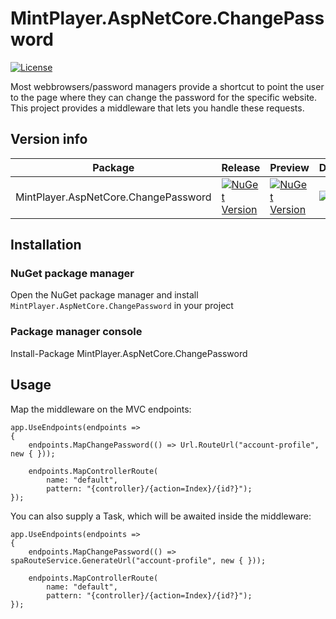 # MintPlayer.AspNetCore.ChangePassword

[![License](https://img.shields.io/badge/License-Apache%202.0-green.svg)](https://opensource.org/licenses/Apache-2.0)

Most webbrowsers/password managers provide a shortcut to point the user to the page where they can change the password for the specific website.
This project provides a middleware that lets you handle these requests.

## Version info
| Package                              | Release                                                                                                                                                                     | Preview                                                                                                                                                                        | Downloads |
|--------------------------------------|-----------------------------------------------------------------------------------------------------------------------------------------------------------------------------|--------------------------------------------------------------------------------------------------------------------------------------------------------------------------------|-----------|
| MintPlayer.AspNetCore.ChangePassword | [![NuGet Version](https://img.shields.io/nuget/v/MintPlayer.AspNetCore.ChangePassword.svg?style=flat)](https://www.nuget.org/packages/MintPlayer.AspNetCore.ChangePassword) | [![NuGet Version](https://img.shields.io/nuget/vpre/MintPlayer.AspNetCore.ChangePassword.svg?style=flat)](https://www.nuget.org/packages/MintPlayer.AspNetCore.ChangePassword) | [![NuGet](https://img.shields.io/nuget/dt/MintPlayer.AspNetCore.ChangePassword.svg?style=flat)](https://www.nuget.org/packages/MintPlayer.AspNetCore.ChangePassword) |

## Installation
### NuGet package manager
Open the NuGet package manager and install `MintPlayer.AspNetCore.ChangePassword` in your project
### Package manager console
Install-Package MintPlayer.AspNetCore.ChangePassword

## Usage

Map the middleware on the MVC endpoints:

	app.UseEndpoints(endpoints =>
	{
		endpoints.MapChangePassword(() => Url.RouteUrl("account-profile", new { }));

		endpoints.MapControllerRoute(
			name: "default",
			pattern: "{controller}/{action=Index}/{id?}");
	});

You can also supply a Task, which will be awaited inside the middleware:

	app.UseEndpoints(endpoints =>
	{
		endpoints.MapChangePassword(() => spaRouteService.GenerateUrl("account-profile", new { }));

		endpoints.MapControllerRoute(
			name: "default",
			pattern: "{controller}/{action=Index}/{id?}");
	});
